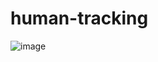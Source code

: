 # human-tracking
![image](https://github.com/Prishi99/human-tracking/assets/157200600/0a665f12-2c6c-47a3-9aea-f37589b3322d)
